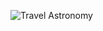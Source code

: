 ![Travel Astronomy](https://images.ctfassets.net/k8cxiary4zq9/4UVpoeESNMgB6FMI7Y0jv5/76dfbdfc2274e2cbcd146a2e632560a2/travelastro.png)
